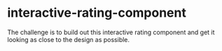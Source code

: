# interactive-rating-component
The challenge is to build out this interactive rating component and get it looking as close to the design as possible.
